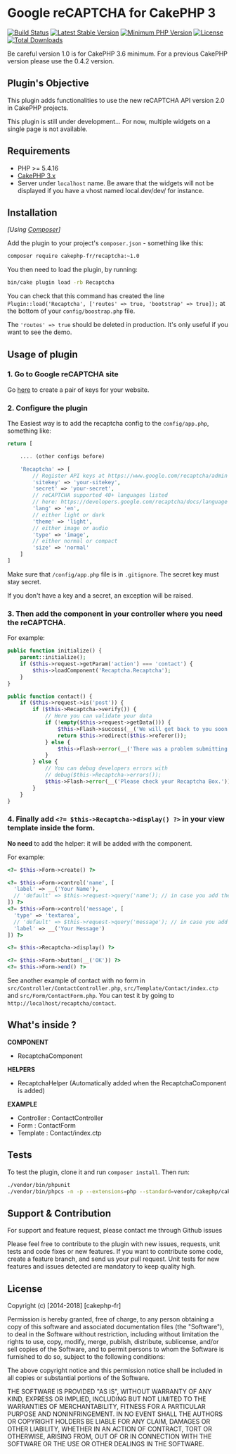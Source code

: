 Google reCAPTCHA for CakePHP 3
==============================

[![Build Status](https://api.travis-ci.org/cakephp-fr/recaptcha.png?branch=master)](https://travis-ci.org/cakephp-fr/recaptcha)
[![Latest Stable Version](https://poser.pugx.org/cakephp-fr/recaptcha/v/stable.png)](https://packagist.org/packages/cakephp-fr/recaptcha)
[![Minimum PHP Version](http://img.shields.io/badge/php-%3E%3D%205.4-8892BF.svg)](https://php.net/)
[![License](https://poser.pugx.org/cakephp-fr/recaptcha/license.png)](https://packagist.org/packages/cakephp-fr/recaptcha)
[![Total Downloads](https://poser.pugx.org/cakephp-fr/recaptcha/d/total.png)](https://packagist.org/packages/cakephp-fr/recaptcha)

Be careful version 1.0 is for CakePHP 3.6 minimum.
For a previous CakePHP version please use the 0.4.2 version.

## Plugin's Objective ##

This plugin adds functionalities to use the new reCAPTCHA API version 2.0 in
CakePHP projects.

This plugin is still under development... For now, multiple widgets on a single page is not available.

## Requirements ##

- PHP >= 5.4.16
- [CakePHP 3.x](http://book.cakephp.org/3.0/en/index.html)
- Server under `localhost` name. Be aware that the widgets will not be displayed
  if you have a vhost named local.dev/dev/ for instance.

## Installation ##

_[Using [Composer](http://getcomposer.org/)]_

Add the plugin to your project's `composer.json` - something like this:

```bash
composer require cakephp-fr/recaptcha:~1.0
```

You then need to load the plugin, by running:

```bash
bin/cake plugin load -rb Recaptcha
```

You can check that this command has created the line `Plugin::load('Recaptcha', ['routes' => true, 'bootstrap' => true]);` at the bottom of your `config/boostrap.php` file.

The `'routes' => true` should be deleted in production. It's only useful if you want to see the demo.

## Usage of plugin ##

### 1. Go to Google reCAPTCHA site

Go [here](https://www.google.com/recaptcha/intro/index.html) to create a pair
of keys for your website.

### 2. Configure the plugin

The Easiest way is to add the recaptcha config to the `config/app.php`, something like:

```php
return [

    .... (other configs before)

    'Recaptcha' => [
        // Register API keys at https://www.google.com/recaptcha/admin
        'sitekey' => 'your-sitekey',
        'secret' => 'your-secret',
        // reCAPTCHA supported 40+ languages listed
        // here: https://developers.google.com/recaptcha/docs/language
        'lang' => 'en',
        // either light or dark
        'theme' => 'light',
        // either image or audio
        'type' => 'image',
        // either normal or compact
        'size' => 'normal'
    ]
]
```

Make sure that `/config/app.php` file is in `.gitignore`. The secret key must stay secret.

If you don't have a key and a secret, an exception will be raised.

### 3. Then add the component in your controller where you need the reCAPTCHA.

For example:

```php
public function initialize() {
    parent::initialize();
    if ($this->request->getParam('action') === 'contact') {
        $this->loadComponent('Recaptcha.Recaptcha');
    }
}
```

```php
public function contact() {
    if ($this->request->is('post')) {
        if ($this->Recaptcha->verify()) {
            // Here you can validate your data
            if (!empty($this->request->getData())) {
                $this->Flash->success(__('We will get back to you soon.'));
                return $this->redirect($this->referer());
            } else {
                $this->Flash->error(__('There was a problem submitting your form.'));
            }
        } else {
            // You can debug developers errors with
            // debug($this->Recaptcha->errors());
            $this->Flash->error(__('Please check your Recaptcha Box.'));
        }
    }
}
```

### 4. Finally add `<?= $this->Recaptcha->display() ?>` in your view template inside the form.

**No need** to add the helper: it will be added with the component.

For example:

```php
<?= $this->Form->create() ?>

<?= $this->Form->control('name', [
  'label' => __('Your Name'),
  // 'default' => $this->request->query('name'); // in case you add the Prg Component
]) ?>
<?= $this->Form->control('message', [
  'type' => 'textarea',
  // 'default' => $this->request->query('message'); // in case you add the Prg Component
  'label' => __('Your Message')
]) ?>

<?= $this->Recaptcha->display() ?>

<?= $this->Form->button(__('OK')) ?>
<?= $this->Form->end() ?>
```

See another example of contact with no form in
`src/Controller/ContactController.php`, `src/Template/Contact/index.ctp` and
`src/Form/ContactForm.php`. You can test it by going to
`http://localhost/recaptcha/contact`.

## What's inside ? ##

**COMPONENT**

- RecaptchaComponent

**HELPERS**

- RecaptchaHelper (Automatically added when the RecaptchaComponent is added)

**EXAMPLE**

- Controller : ContactController
- Form : ContactForm
- Template : Contact/index.ctp

## Tests ##

To test the plugin, clone it and run `composer install`. Then run:

```bash
./vendor/bin/phpunit
./vendor/bin/phpcs -n -p --extensions=php --standard=vendor/cakephp/cakephp-codesniffer/CakePHP ./src ./tests --ignore=vendor
```

## Support & Contribution ##

For support and feature request, please contact me through Github issues

Please feel free to contribute to the plugin with new issues, requests, unit
tests and code fixes or new features. If you want to contribute some code,
create a feature branch, and send us your pull request.
Unit tests for new features and issues detected are mandatory to keep quality
high.

## License ##

Copyright (c) [2014-2018] [cakephp-fr]

Permission is hereby granted, free of charge, to any person obtaining a copy of
this software and associated documentation files (the "Software"), to deal in
the Software without restriction, including without limitation the rights to
use, copy, modify, merge, publish, distribute, sublicense, and/or sell copies
of the Software, and to permit persons to whom the Software is furnished to do
so, subject to the following conditions:

The above copyright notice and this permission notice shall be included in all
copies or substantial portions of the Software.

THE SOFTWARE IS PROVIDED "AS IS", WITHOUT WARRANTY OF ANY KIND, EXPRESS OR
IMPLIED, INCLUDING BUT NOT LIMITED TO THE WARRANTIES OF MERCHANTABILITY,
FITNESS FOR A PARTICULAR PURPOSE AND NONINFRINGEMENT. IN NO EVENT SHALL THE
AUTHORS OR COPYRIGHT HOLDERS BE LIABLE FOR ANY CLAIM, DAMAGES OR OTHER
LIABILITY, WHETHER IN AN ACTION OF CONTRACT, TORT OR OTHERWISE, ARISING FROM,
OUT OF OR IN CONNECTION WITH THE SOFTWARE OR THE USE OR OTHER DEALINGS IN THE
SOFTWARE.
